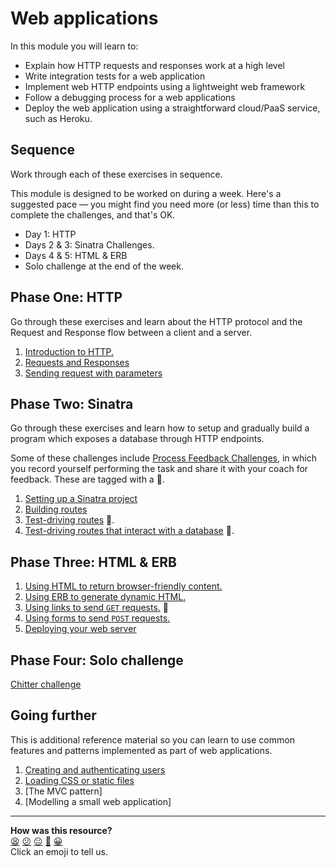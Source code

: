 # Web applications

In this module you will learn to:
  * Explain how HTTP requests and responses work at a high level
  * Write integration tests for a web application
  * Implement web HTTP endpoints using a lightweight web framework
  * Follow a debugging process for a web applications
  * Deploy the web application using a straightforward cloud/PaaS service, such as Heroku.

## Sequence

Work through each of these exercises in sequence.

This module is designed to be worked on during a week. Here's a suggested pace — you might find you need more (or less) time than this to complete the challenges, and that's OK.
 * Day 1: HTTP
 * Days 2 & 3: Sinatra Challenges.
 * Days 4 & 5: HTML & ERB
 * Solo challenge at the end of the week.

## Phase One: HTTP

Go through these exercises and learn about the HTTP protocol and the Request and Response flow between a client and a server.

1. [Introduction to HTTP.](./http_bites/01_intro_to_http.md)
2. [Requests and Responses](./http_bites/02_requests_and_responses.md)
3. [Sending request with parameters](./http_bites/03_request_parameters.md)

## Phase Two: Sinatra

Go through these exercises and learn how to setup and gradually build a program which exposes a database through HTTP endpoints.

Some of these challenges include [Process Feedback Challenges](https://github.com/makersacademy/golden-square/blob/main/pills/process_feedback_challenges.md), in which you record yourself performing the task and share it with your coach for feedback. These are tagged with a 📡.

1. [Setting up a Sinatra project](./challenges/01_setting_up_sinatra_project.md)
2. [Building routes](./challenges/02_building_a_route.md)
3. [Test-driving routes](./challenges/03_test_driving_a_route.md) 📡.
4. [Test-driving routes that interact with a database](./challenges/04_test_driving_route_with_database.md) 📡.

## Phase Three: HTML & ERB

1. [Using HTML to return browser-friendly content.](./html_bites/01_page_structure.md)
2. [Using ERB to generate dynamic HTML.](./html_bites/02_using_erb_dynamic_page.md)
3. [Using links to send `GET` requests.](./html_bites/03_using_links.md) 📡
4. [Using forms to send `POST` requests.](./html_bites/04_using_forms.md) 
5. [Deploying your web server](./challenges/05_deploying.md)

## Phase Four: Solo challenge

[Chitter challenge](./projects/chitter.md)

## Going further

This is additional reference material so you can learn to use common features and patterns implemented as part of web applications.

1. [Creating and authenticating users](./pills/user_authentication.md)
2. [Loading CSS or static files](./pills/loading_css_or_static_files.md)
3. [The MVC pattern]
4. [Modelling a small web application]

<!-- BEGIN GENERATED SECTION DO NOT EDIT -->

---

**How was this resource?**  
[😫](https://airtable.com/shrUJ3t7KLMqVRFKR?prefill_Repository=makersacademy/web-applications&prefill_File=README.md&prefill_Sentiment=😫) [😕](https://airtable.com/shrUJ3t7KLMqVRFKR?prefill_Repository=makersacademy/web-applications&prefill_File=README.md&prefill_Sentiment=😕) [😐](https://airtable.com/shrUJ3t7KLMqVRFKR?prefill_Repository=makersacademy/web-applications&prefill_File=README.md&prefill_Sentiment=😐) [🙂](https://airtable.com/shrUJ3t7KLMqVRFKR?prefill_Repository=makersacademy/web-applications&prefill_File=README.md&prefill_Sentiment=🙂) [😀](https://airtable.com/shrUJ3t7KLMqVRFKR?prefill_Repository=makersacademy/web-applications&prefill_File=README.md&prefill_Sentiment=😀)  
Click an emoji to tell us.

<!-- END GENERATED SECTION DO NOT EDIT -->
